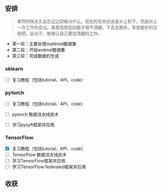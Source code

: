 ## 安排
> 果然时隔太久会忘记之前做过什么。现在的任务应该是从上到下，完成对上一次工作的会议。我发现现在的脑子很不清醒。下去去跑步。享受跑步的过程吧。出点汗。能够让自己更加清醒的工作。

* 第一轮：主要处理maldroid数据集
* 第二轮：开始andmal数据集
* 第三轮：完成数据的生成

### sklearn

- [ ] 复习教程（包括tutorial、API、code）

### pytorch

- [ ] 复习教程（包括tutorial、API、code）
- [ ] pytorch 数据流水线技术
- [ ] 学习pysyft框架并应用


### TensorFlow

- [x] 复习教程（包括tutorial、API、code）
- [ ] TensorFlow 数据流水线技术
- [ ] 学习TensorFlow框架并应用
- [ ] 学习TensorFlow federated框架并应用

## 收获